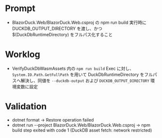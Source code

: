 # Prompt
- BlazorDuck.Web/BlazorDuck.Web.csproj の npm run build 実行時に DUCKDB_OUTPUT_DIRECTORY を渡し、かつ $(DuckDbRuntimeDirectory) をフルパス化すること

# Worklog
- VerifyDuckDbWasmAssets 内の `npm run build` Exec に対し、`System.IO.Path.GetFullPath` を用いて DuckDbRuntimeDirectory をフルパスへ解決し、同値を `--duckdb-output` および `DUCKDB_OUTPUT_DIRECTORY` 環境変数に設定

# Validation
- dotnet format → Restore operation failed
- dotnet run --project BlazorDuck.Web/BlazorDuck.Web.csproj → npm build step exited with code 1 (DuckDB asset fetch: network restricted)
